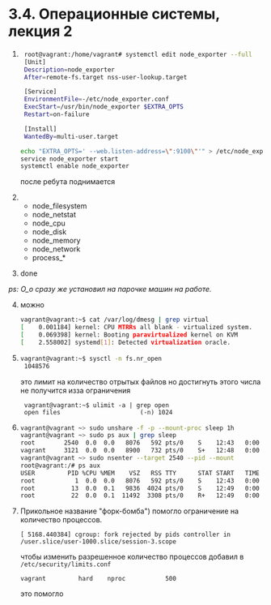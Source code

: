 # 3.4. Операционные системы, лекция 2
1. ```bash
    root@vagrant:/home/vagrant# systemctl edit node_exporter --full
    [Unit]
    Description=node_exporter
    After=remote-fs.target nss-user-lookup.target

    [Service]
    EnvironmentFile=-/etc/node_exporter.conf
    ExecStart=/usr/bin/node_exporter $EXTRA_OPTS
    Restart=on-failure

    [Install]
    WantedBy=multi-user.target
    ```
    ```bash
    echo "EXTRA_OPTS=' --web.listen-address=\":9100\"'" > /etc/node_exporter.conf
    service node_exporter start
    systemctl enable node_exporter
    ```
   после ребута поднимается
2.  *  node_filesystem
     *  node_netstat
     *  node_cpu
     *  node_disk
     *  node_memory
     *  node_network
    * process_*
    
3. done

_ps: O_o сразу же установил на парочке машин на работе._ 

4. можно 
    ```bash 
    vagrant@vagrant:~$ cat /var/log/dmesg | grep virtual
    [    0.001184] kernel: CPU MTRRs all blank - virtualized system.
    [    0.069398] kernel: Booting paravirtualized kernel on KVM
    [    2.558002] systemd[1]: Detected virtualization oracle.
    ```
5. ```bash
   vagrant@vagrant:~$ sysctl -n fs.nr_open
    1048576
    ``` 
   это лимит на количество отрытых файлов
 но достигнуть этого числа не получится изза ограничения 
   ```shell
    vagrant@vagrant:~$ ulimit -a | grep open
    open files                      (-n) 1024
    ```
   
6.  ```bash 
    vagrant@vagrant ~> sudo unshare -f -p --mount-proc sleep 1h
    vagrant@vagrant ~> sudo ps aux | grep sleep
    root        2540  0.0  0.0   8076   592 pts/0    S    12:43   0:00 sleep 1h
    vagrant     3121  0.0  0.0   8900   732 pts/0    S+   12:48   0:00 grep --color=auto sleep
    vagrant@vagrant ~> sudo nsenter --target 2540 --pid --mount
    root@vagrant:/# ps aux
    USER         PID %CPU %MEM    VSZ   RSS TTY      STAT START   TIME COMMAND
    root           1  0.0  0.0   8076   592 pts/0    S    12:43   0:00 sleep 1h
    root          13  0.0  0.1   9836  4024 pts/0    S    12:49   0:00 -bash
    root          22  0.0  0.1  11492  3308 pts/0    R+   12:49   0:00 ps aux
    ```
    
7. Прикольное название "форк-бомба") 
    помогло ограничение на количество процессов. 
   
    ```[ 5168.440384] cgroup: fork rejected by pids controller in /user.slice/user-1000.slice/session-3.scope```

    чтобы изменить разрешенное количество процессов добавил в ``/etc/security/limits.conf``
   
   ```vagrant         hard    nproc           500```
    
     это помогло